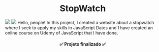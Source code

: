 <h1 align="center"> StopWatch </h1>
<img src="https://user-images.githubusercontent.com/74615811/174899057-69bb7adb-f8e5-4408-9200-1a4629e3f04a.png">
<img src="https://camo.githubusercontent.com/31ddbceac85190c41164841d133e4056da4d4ce57a1a3a8c7cbf40bff1cf71ed/68747470733a2f2f696d672e736869656c64732e696f2f6769746875622f6c6963656e73652f64726f70626f782f64726f70626f782d73646b2d6a617661">
 Hello, people! In this project, I created a website about a stopwatch where I seek to apply my skills in JavaScript Dates and I have created an online course on Udemy of JavaScript that I have done. <br>
<h4 align="center"> 
 ✅ Projeto finalizado ✅
</h4>
